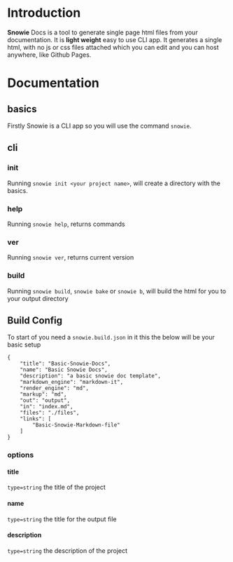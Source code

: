 # Introduction
**Snowie** Docs is a tool to generate single page html files from your documentation. It is **light weight** easy to use CLI app. It generates a single html, with no js or css files attached which you can edit and you can host anywhere, like Github Pages.

# Documentation
## basics
Firstly Snowie is a CLI app so you will use the command `snowie`.
## cli
### init
Running `snowie init <your project name>`, will create a directory with the basics.
### help
Running `snowie help`, returns commands
### ver
Running `snowie ver`, returns current version
### build
Running `snowie build`, `snowie bake` or `snowie b`, will build the html for you to your output directory
## Build Config
To start of you need a `snowie.build.json` in it this the below will be your basic setup
```
{
    "title": "Basic-Snowie-Docs",
    "name": "Basic Snowie Docs",
    "description": "a basic snowie doc template",
    "markdown_engine": "markdown-it",
    "render_engine": "md",
    "markup": "md",
    "out": "output",
    "in": "index.md",
    "files": "./files",
    "links": [
        "Basic-Snowie-Markdown-file"
    ]
}
```
### options
#### title
`type=string`
the title of the project
#### name
`type=string`
the title for the output file
#### description
`type=string`
the description of the project